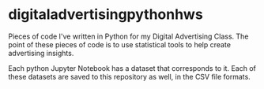 # digitaladvertisingpythonhws
Pieces of code I've written in Python for my Digital Advertising Class.
The point of these pieces of code is to use statistical tools to help create advertising insights.

Each python Jupyter Notebook has a dataset that corresponds to it. Each of these datasets are saved to this repository as well, in the CSV file formats. 

